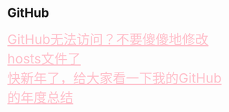<html>
<head>
    <meta charset="utf-8">
    <title>GitHub</title>
    <link rel="stylesheet" href="https://zhaobokai341.github.io/yangshi.css">
    <style>
        a{color:pink;font-size:30px;}
    </style>
</head>
<body>
<h1>GitHub</h1>
<a href="../GitHub1/111" target="_blank">GitHub无法访问？不要傻傻地修改hosts文件了</a>
<br>
<a href="../GitHub/GitHub1/112" target="_blank">快新年了，给大家看一下我的GitHub的年度总结</a>
</body>
</html>

